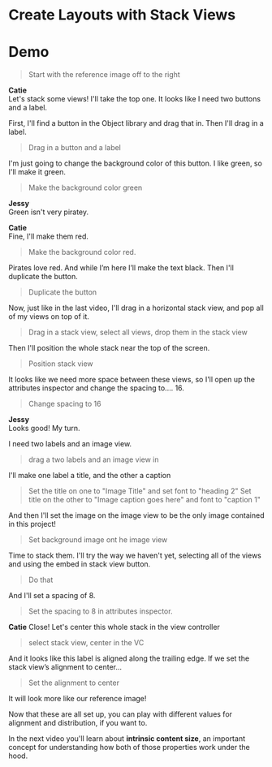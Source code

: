 # Create Layouts with Stack Views

# Demo
>Start with the reference image off to the right

**Catie**  
Let's stack some views! I'll take the top one. It looks like I need two buttons and a label.

First, I'll find a button in the Object library and drag that in. Then I'll drag in a label.

>Drag in a button and a label

I'm just going to change the background color of this button. I like green, so I'll make it green.

>Make the background color green

**Jessy**  
Green isn't very piratey.

**Catie**  
Fine, I'll make them red. 

>Make the background color red.

Pirates love red. And while I’m here I’ll make the text black. Then I'll duplicate the button.

>Duplicate the button

Now, just like in the last video, I'll drag in a horizontal stack view, and pop all of my views on top of it.

>Drag in a stack view, select all views, drop them in the stack view

Then I'll position the whole stack near the top of the screen. 

>Position stack view

It looks like we need more space between these views, so I'll open up the attributes inspector and change the spacing to.... 16.

>Change spacing to 16


**Jessy**  
Looks good! My turn.

I need two labels and an image view.

>drag a two labels and an image view in

I'll make one label a title, and the other a caption

>Set the title on one to "Image Title" and set font to "heading 2"
>Set title on the other to "Image caption goes here" and font to "caption 1"

And then I'll set the image on the image view to be the only image contained in this project!

>Set background image ont he image view

Time to stack them. I'll try the way we haven't yet, selecting all of the views and using the embed in stack view button.

>Do that

And I'll set a spacing of 8. 

>Set the spacing to 8 in attributes inspector.

**Catie**
Close! Let's center this whole stack in the view controller

>select stack view, center in the VC

And it looks like this label is aligned along the trailing edge. If we set the stack view’s alignment to center...

>Set the alignment to center

It will look more like our reference image!

Now that these are all set up, you can play with different values for alignment and distribution, if you want to. 

In the next video you'll learn about **intrinsic content size**, an important concept for understanding how both of those properties work under the hood.